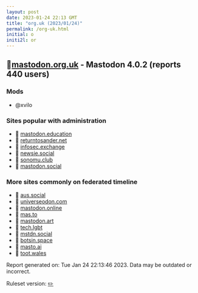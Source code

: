 ```yaml
---
layout: post
date: 2023-01-24 22:13 GMT
title: "org.uk (2023/01/24)"
permalink: /org-uk.html
initial: o
initi2l: or
---
```


## 🐘[mastodon.org.uk](https://mastodon.org.uk) - Mastodon 4.0.2 (reports 440 users)

### Mods
 * @xvilo

### Sites popular with administration

* 🐘 [mastodon.education](/mastodon-education.html)
* 🐘 [returntosander.net](/returntosander-net.html)
* 🐘 [infosec.exchange](/infosec-exchange.html)
* 🐘 [newsie.social](/newsie-social.html)
* 🐘 [sonomu.club](/sonomu-club.html)
* 🐘 [mastodon.social](/mastodon-social.html)

### More sites commonly on federated timeline

* 🐘 [aus.social](/aus-social.html)
* 🐘 [universeodon.com](/universeodon-com.html)
* 🐘 [mastodon.online](/mastodon-online.html)
* 🐘 [mas.to](/mas-to.html)
* 🐘 [mastodon.art](/mastodon-art.html)
* 🐘 [tech.lgbt](/tech-lgbt.html)
* 🐘 [mstdn.social](/mstdn-social.html)
* 🐘 [botsin.space](/botsin-space.html)
* 🐘 [masto.ai](/masto-ai.html)
* 🐘 [toot.wales](/toot-wales.html)

Report generated on: Tue Jan 24 22:13:46 2023. Data may be outdated or incorrect.

Ruleset version: [✏️](/version-pencil)
